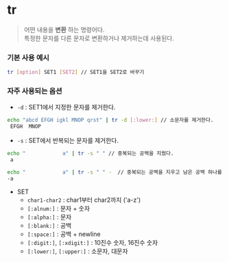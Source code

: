 # tr
> 어떤 내용을 **변환** 하는 명령어다.<br>
> 특정한 문자를 다른 문자로 변환하거나 제거하는데 사용된다.

### 기본 사용 예시
```bash
tr [option] SET1 [SET2] // SET1을 SET2로 바꾸기
```

### 자주 사용되는 옵션
- `-d` : SET1에서 지정한 문자를 제거한다.
```bash
echo "abcd EFGH igkl MNOP qrst" | tr -d [:lower:] // 소문자를 제거한다.
 EFGH  MNOP
```

- `-s` : SET에서 반복되는 문자를 제거한다.
```bash
echo "            a" | tr -s " " // 중복되는 공백을 지웠다.
 a

echo "            a" | tr -s " " -  // 중복되는 공백을 지우고 남은 공백 하나를 -로 변환했다.
-a
```

- SET
    - `char1-char2` : char1부터 char2까지 ('a-z')
    - `[:alnum:]` : 문자 + 숫자
    - `[:alpha:]` : 문자
    - `[:blank:]` : 공백
    - `[:space:]` : 공백 + newline
    - `[:digit:]`, `[:xdigit:]` : 10진수 숫자, 16진수 숫자
    - `[:lower:]`, `[:upper:]` : 소문자, 대문자